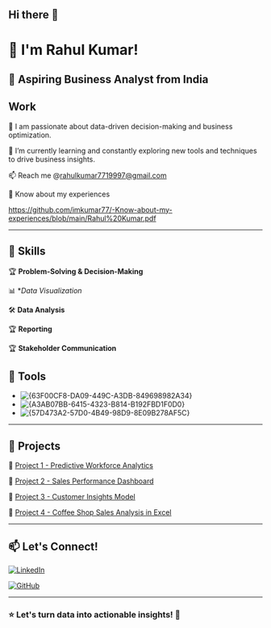 ## Hi there 👋

# 👋 I'm Rahul Kumar!

## 🚀 Aspiring Business Analyst from India

 ## Work
 
🔭  I am passionate about data-driven decision-making and business optimization. 

🌱 I’m currently learning and constantly exploring new tools and techniques to drive business insights.

📫 Reach me @rahulkumar7719997@gmail.com

📄 Know about my experiences  

https://github.com/imkumar77/-Know-about-my-experiences/blob/main/Rahul%20Kumar.pdf

---

## 🔹 Skills

🏆 **Problem-Solving & Decision-Making**

📊 **Data Visualization*

🛠  **Data Analysis**

🏆 **Reporting**

🏆 **Stakeholder Communication**

## 🔹 Tools
- ![{63F00CF8-DA09-449C-A3DB-849698982A34}](https://github.com/user-attachments/assets/e369215b-539f-4669-93cf-0491bc8dd15c)
- ![{A3AB07BB-6415-4323-B814-B192FBD1F0D0}](https://github.com/user-attachments/assets/d295f46a-6d2d-42ea-9433-b12b2b22bd16)
- ![{57D473A2-57D0-4B49-98D9-8E09B278AF5C}](https://github.com/user-attachments/assets/e6298b30-2081-4155-8567-f72afcd5e829)




---

## 📂 Projects

🔹 [Project 1 - Predictive Workforce Analytics](https://github.com/imkumar77/Predictive-Workforce-Analytics-Strategy-for-Employee-Retention) 

🔹 [Project 2 - Sales Performance Dashboard](https://github.com/imkumar77/Sales-Performance-Dashboard) 

🔹 [Project 3 - Customer Insights Model](https://github.com/imkumar77/retail_database)

🔹 [Project 4 - Coffee Shop Sales Analysis in Excel](https://github.com/imkumar77/Coffee-Shop-Revenue-Analysis-Dashboard-Excel-)

---

## 📫 Let's Connect!


[![LinkedIn](https://img.shields.io/badge/LinkedIn-Profile-blue?logo=linkedin)](https://www.linkedin.com/in/rahul-kumar-business-anylist/)

[![GitHub](https://img.shields.io/badge/GitHub-Profile-black?logo=github)](https://github.com/imkumar77)



---

### ⭐ **Let's turn data into actionable insights!** 🚀
